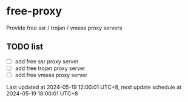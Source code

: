 
# free-proxy
Provide free ssr / trojan / vmess proxy servers


## TODO list
- [ ] add free ssr proxy server
- [ ] add free trojan proxy server
- [ ] add free vmess proxy server

Last updated at 2024-05-19 12:00:01 UTC+8, next update schedule at 2024-05-19 18:00:01 UTC+8

